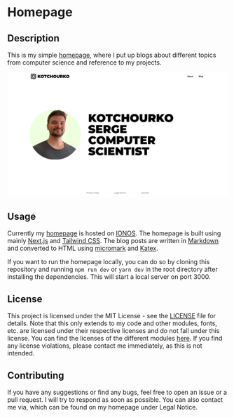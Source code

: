 # Homepage

## Description

This is my simple [homepage](https://kotchourko-serge.de/), where I put up blogs about different topics from computer science and reference to my projects.

![Homepage](data/readme/homepage.png)

## Usage

Currently my [homepage](https://kotchourko-serge.de/) is hosted on [IONOS](https://www.ionos.de/). The homepage is built using mainly [Next.js](https://nextjs.org/) and [Tailwind CSS](https://tailwindcss.com/). The blog posts are written in [Markdown](https://www.markdownguide.org/) and converted to HTML using [micromark](https://github.com/micromark/micromark) and [Katex](https://katex.org/).

If you want to run the homepage locally, you can do so by cloning this repository and running `npm run dev` or `yarn dev` in the root directory after installing the dependencies. This will start a local server on port 3000.

## License

This project is licensed under the MIT License - see the [LICENSE](/LICENSE) file for details. Note that this only extends to my code and other modules, fonts, etc. are licensed under their respective licenses and do not fall under this license. You can find the licenses of the different modules [here](/LICENSE.DEPENDENCIES.md). If you find any license violations, please contact me immediately, as this is not intended.

## Contributing

If you have any suggestions or find any bugs, feel free to open an issue or a pull request. I will try to respond as soon as possible. You can also contact me via, which can be found on my homepage under Legal Notice.